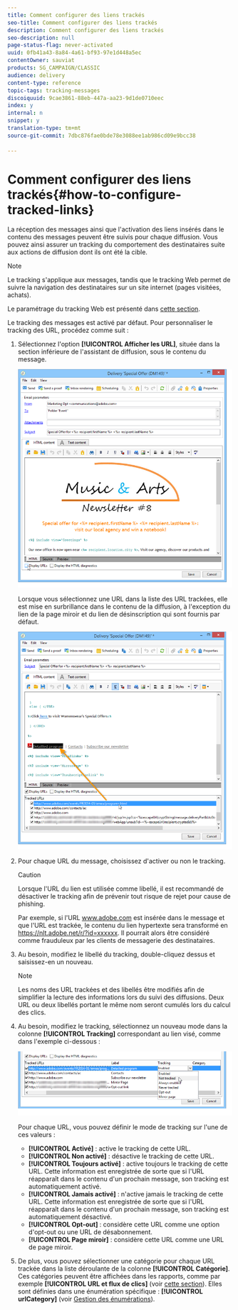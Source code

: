 ```yaml
---
title: Comment configurer des liens trackés
seo-title: Comment configurer des liens trackés
description: Comment configurer des liens trackés
seo-description: null
page-status-flag: never-activated
uuid: 0fb41a43-8a84-4a61-bf93-97e1d448a5ec
contentOwner: sauviat
products: SG_CAMPAIGN/CLASSIC
audience: delivery
content-type: reference
topic-tags: tracking-messages
discoiquuid: 9cae3861-88eb-447a-aa23-9d1de0710eec
index: y
internal: n
snippet: y
translation-type: tm+mt
source-git-commit: 7dbc876fae0bde78e3088ee1ab986cd09e9bcc38

---
```



# Comment configurer des liens trackés{#how-to-configure-tracked-links}

La réception des messages ainsi que l&#39;activation des liens insérés dans le contenu des messages peuvent être suivis pour chaque diffusion. Vous pouvez ainsi assurer un tracking du comportement des destinataires suite aux actions de diffusion dont ils ont été la cible.

>[!NOTE]
>
>Le tracking s&#39;applique aux messages, tandis que le tracking Web permet de suivre la navigation des destinataires sur un site internet (pages visitées, achats).
>
>Le paramétrage du tracking Web est présenté dans [cette section](../../configuration/using/about-web-tracking.md).

Le tracking des messages est activé par défaut. Pour personnaliser le tracking des URL, procédez comme suit :

1. Sélectionnez l&#39;option **[!UICONTROL Afficher les URL]**, située dans la section inférieure de l&#39;assistant de diffusion, sous le contenu du message.

   ![](assets/s_ncs_user_email_del_display_urls.png)

   Lorsque vous sélectionnez une URL dans la liste des URL trackées, elle est mise en surbrillance dans le contenu de la diffusion, à l&#39;exception du lien de la page miroir et du lien de désinscription qui sont fournis par défaut.

   ![](assets/s_ncs_user_email_del_show_urls.png)

1. Pour chaque URL du message, choisissez d&#39;activer ou non le tracking.

   >[!CAUTION]
   >
   >Lorsque l&#39;URL du lien est utilisée comme libellé, il est recommandé de désactiver le tracking afin de prévenir tout risque de rejet pour cause de phishing.
   >
   >Par exemple, si l&#39;URL www.adobe.com est insérée dans le message et que l&#39;URL est trackée, le contenu du lien hypertexte sera transformé en https://nlt.adobe.net/r/?id=xxxxxx. Il pourrait alors être considéré comme frauduleux par les clients de messagerie des destinataires.

1. Au besoin, modifiez le libellé du tracking, double-cliquez dessus et saisissez-en un nouveau.

   >[!NOTE]
   >
   >Les noms des URL trackées et des libellés être modifiés afin de simplifier la lecture des informations lors du suivi des diffusions. Deux URL ou deux libellés portant le même nom seront cumulés lors du calcul des clics.

1. Au besoin, modifiez le tracking, sélectionnez un nouveau mode dans la colonne **[!UICONTROL Tracking]** correspondant au lien visé, comme dans l&#39;exemple ci-dessous :

   ![](assets/s_ncs_user_select_tracking_mode.png)

   Pour chaque URL, vous pouvez définir le mode de tracking sur l&#39;une de ces valeurs :

   * **[!UICONTROL Activé]** : active le tracking de cette URL.
   * **[!UICONTROL Non activé]** : désactive le tracking de cette URL.
   * **[!UICONTROL Toujours activé]** : active toujours le tracking de cette URL. Cette information est enregistrée de sorte que si l&#39;URL réapparaît dans le contenu d&#39;un prochain message, son tracking est automatiquement activé.
   * **[!UICONTROL Jamais activé]** : n&#39;active jamais le tracking de cette URL. Cette information est enregistrée de sorte que si l&#39;URL réapparaît dans le contenu d&#39;un prochain message, son tracking est automatiquement désactivé.
   * **[!UICONTROL Opt-out]** : considère cette URL comme une option d&#39;opt-out ou une URL de désabonnement.
   * **[!UICONTROL Page miroir]** : considère cette URL comme une URL de page miroir.

1. De plus, vous pouvez sélectionner une catégorie pour chaque URL trackée dans la liste déroulante de la colonne **[!UICONTROL Catégorie]**. Ces catégories peuvent être affichées dans les rapports, comme par exemple **[!UICONTROL URL et flux de clics]** (voir [cette section](../../reporting/using/reports-on-deliveries.md#urls-and-click-streams)). Elles sont définies dans une énumération spécifique : **[!UICONTROL urlCategory]** (voir [Gestion des énumérations](../../platform/using/managing-enumerations.md)).
